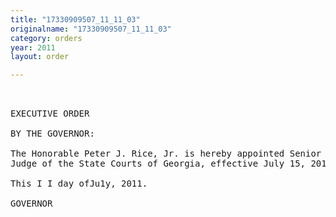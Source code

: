 ```yaml
---
title: "17330909507_11_11_03"
originalname: "17330909507_11_11_03"
category: orders
year: 2011
layout: order

---
```

<pre>
 

EXECUTIVE ORDER

BY THE GOVERNOR:

The Honorable Peter J. Rice, Jr. is hereby appointed Senior
Judge of the State Courts of Georgia, effective July 15, 2011.

This I I day ofJu1y, 2011.

GOVERNOR

</pre>
